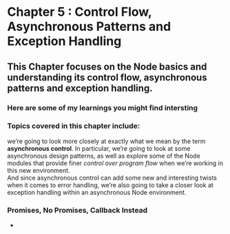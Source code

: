# Chapter 5 : Control Flow, Asynchronous Patterns and Exception Handling

## This Chapter focuses on the Node basics and understanding its control flow, asynchronous patterns and exception handling.

### Here are some of my learnings you might find intersting

### Topics covered in this chapter include:

we’re going to look more closely at exactly what we mean by the term **asynchronous control**. In particular, we’re going to look at some asynchronous design patterns, as well as explore some of the Node modules that provide finer *control over program flow* when we’re working in this new environment.<br> 
And since asynchronous control can add some new and interesting twists when it comes to error handling, we’re also going to take a closer look at exception handling within an asynchronous Node environment.

### Promises, No Promises, Callback Instead
- 